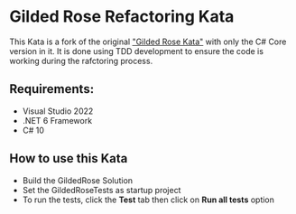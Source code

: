 # Gilded Rose Refactoring Kata

This Kata is a fork of the original ["Gilded Rose Kata"](https://github.com/emilybache/GildedRose-Refactoring-Kata) with only the C# Core version in it.
It is done using TDD development to ensure the code is working during the rafctoring process.

## Requirements:

- Visual Studio 2022
- .NET 6 Framework
- C# 10

## How to use this Kata

- Build the GildedRose Solution
- Set the GildedRoseTests as startup project
- To run the tests, click the **Test** tab then click on **Run all tests** option